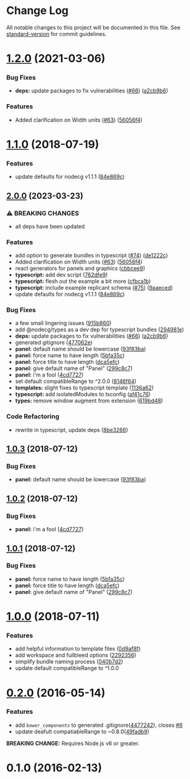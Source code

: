 # Change Log

All notable changes to this project will be documented in this file. See [standard-version](https://github.com/conventional-changelog/standard-version) for commit guidelines.

<a name="1.2.0"></a>

# [1.2.0](https://github.com/nodecg/generator-nodecg/compare/v1.1.0...v1.2.0) (2021-03-06)

### Bug Fixes

-   **deps:** update packages to fix vulnerabilities ([#66](https://github.com/nodecg/generator-nodecg/issues/66)) ([a2cb9b6](https://github.com/nodecg/generator-nodecg/commit/a2cb9b6))

### Features

-   Added clarification on Width units ([#63](https://github.com/nodecg/generator-nodecg/issues/63)) ([56056f4](https://github.com/nodecg/generator-nodecg/commit/56056f4))

<a name="1.1.0"></a>

# [1.1.0](https://github.com/nodecg/generator-nodecg/compare/v1.0.3...v1.1.0) (2018-07-19)

### Features

-   update defaults for nodecg v1.1.1 ([84e869c](https://github.com/nodecg/generator-nodecg/commit/84e869c))

<a name="1.0.3"></a>

## [2.0.0](https://github.com/nodecg/generator-nodecg/compare/v1.0.0...v2.0.0) (2023-03-23)


### ⚠ BREAKING CHANGES

* all deps have been updated

### Features

* add option to generate bundles in typescript ([#74](https://github.com/nodecg/generator-nodecg/issues/74)) ([de1222c](https://github.com/nodecg/generator-nodecg/commit/de1222cd907a34ae54a2a5720a81dd8a59b2e491))
* Added clarification on Width units ([#63](https://github.com/nodecg/generator-nodecg/issues/63)) ([56056f4](https://github.com/nodecg/generator-nodecg/commit/56056f44e5b32cc158e356e604963989dfec965b))
* react generators for panels and graphics ([cbbcee9](https://github.com/nodecg/generator-nodecg/commit/cbbcee9455f5e0b944067cb2931bb67b7a2cda2a))
* **typescript:** add dev script ([762dfe9](https://github.com/nodecg/generator-nodecg/commit/762dfe991df03225525a2a2c035f2ae84085a16b))
* **typescript:** flesh out the example a bit more ([cfbca1b](https://github.com/nodecg/generator-nodecg/commit/cfbca1b52feae3a6dde3a52c18deb50dec959c25))
* **typescript:** include example replicant schema ([#75](https://github.com/nodecg/generator-nodecg/issues/75)) ([9aaeced](https://github.com/nodecg/generator-nodecg/commit/9aaeced7a45871d0f627ea74a8c69925969f3848))
* update defaults for nodecg v1.1.1 ([84e869c](https://github.com/nodecg/generator-nodecg/commit/84e869c1713be5460e14073c82cd45c3b8d9c098))


### Bug Fixes

* a few small lingering issues ([915b860](https://github.com/nodecg/generator-nodecg/commit/915b8604604b4124afac055c37377d6be59db918))
* add @nodecg/types as a dev dep for typescript bundles ([294981e](https://github.com/nodecg/generator-nodecg/commit/294981ed82070c1e9932d6364047f7764f64b2d0))
* **deps:** update packages to fix vulnerabilities ([#66](https://github.com/nodecg/generator-nodecg/issues/66)) ([a2cb9b6](https://github.com/nodecg/generator-nodecg/commit/a2cb9b6aa5724264f476f8999b5c40ea4dfbd277))
* generated gitignore ([477062e](https://github.com/nodecg/generator-nodecg/commit/477062e449cd38297511cceb3f86e61874111565))
* **panel:** default name should be lowercase ([93f83ba](https://github.com/nodecg/generator-nodecg/commit/93f83bab9acf8ff1c28e1b51af0c952bed850018))
* **panel:** force name to have length ([5bfa35c](https://github.com/nodecg/generator-nodecg/commit/5bfa35ce7900281fdd2fce67b9399943ce4104ef))
* **panel:** force title to have length ([dca5efc](https://github.com/nodecg/generator-nodecg/commit/dca5efcbf7895da41536d358f1b99bb7e9e8b15c))
* **panel:** give default name of "Panel" ([299c8c7](https://github.com/nodecg/generator-nodecg/commit/299c8c7d7da7cd861961197e74705ecb624d94b5))
* **panel:** i'm a fool ([4cd7727](https://github.com/nodecg/generator-nodecg/commit/4cd7727c1ec3e8da65be38d251d776115d726efb))
* set default compatibleRange to ^2.0.0 ([8146f64](https://github.com/nodecg/generator-nodecg/commit/8146f6405b2466a6c54ef2e2f90adf52ced567c0))
* **templates:** slight fixes to typescript template ([1136a62](https://github.com/nodecg/generator-nodecg/commit/1136a622e563bb62eeb6095a44098607e11eb71c))
* **typescript:** add isolatedModules to tsconfig ([af41c76](https://github.com/nodecg/generator-nodecg/commit/af41c76dedf33c2fb0ccf87babfcfd2badb0f09b))
* **types:** remove window augment from extension ([619bd48](https://github.com/nodecg/generator-nodecg/commit/619bd48a2c23cb6363fd95819a1067de8702c7b8))


### Code Refactoring

* rewrite in typescript, update deps ([8be3266](https://github.com/nodecg/generator-nodecg/commit/8be326611eb41a3ded0733eca10981bc1139e6ed))

## [1.0.3](https://github.com/nodecg/generator-nodecg/compare/v1.0.2...v1.0.3) (2018-07-12)

### Bug Fixes

-   **panel:** default name should be lowercase ([93f83ba](https://github.com/nodecg/generator-nodecg/commit/93f83ba))

<a name="1.0.2"></a>

## [1.0.2](https://github.com/nodecg/generator-nodecg/compare/v1.0.1...v1.0.2) (2018-07-12)

### Bug Fixes

-   **panel:** i'm a fool ([4cd7727](https://github.com/nodecg/generator-nodecg/commit/4cd7727))

<a name="1.0.1"></a>

## [1.0.1](https://github.com/nodecg/generator-nodecg/compare/v1.0.0...v1.0.1) (2018-07-12)

### Bug Fixes

-   **panel:** force name to have length ([5bfa35c](https://github.com/nodecg/generator-nodecg/commit/5bfa35c))
-   **panel:** force title to have length ([dca5efc](https://github.com/nodecg/generator-nodecg/commit/dca5efc))
-   **panel:** give default name of "Panel" ([299c8c7](https://github.com/nodecg/generator-nodecg/commit/299c8c7))

<a name="1.0.0"></a>

# [1.0.0](https://github.com/nodecg/generator-nodecg/compare/v0.2.0...v1.0.0) (2018-07-11)

### Features

-   add helpful information to template files ([0d9af8f](https://github.com/nodecg/generator-nodecg/commit/0d9af8f))
-   add workspace and fullbleed options ([2292356](https://github.com/nodecg/generator-nodecg/commit/2292356))
-   simplify bundle naming process ([040b7d2](https://github.com/nodecg/generator-nodecg/commit/040b7d2))
-   update default compatibleRange to ^1.0.0

<a name="0.2.0"></a>

# [0.2.0](https://github.com/nodecg/generator-nodecg/compare/v0.1.0...v0.2.0) (2016-05-14)

### Features

-   add `bower_components` to generated .gitignore([4477242](https://github.com/nodecg/generator-nodecg/commit/4477242)), closes [#6](https://github.com/nodecg/generator-nodecg/issues/6)
-   update deafult compatiableRange to ~0.8.0([49fadb9](https://github.com/nodecg/generator-nodecg/commit/49fadb9))

**BREAKING CHANGE:** Requires Node.js v6 or greater.

<a name="0.1.0"></a>

# 0.1.0 (2016-02-13)
